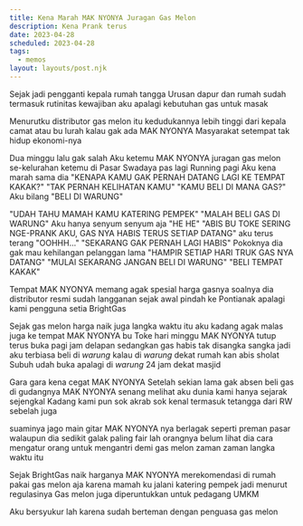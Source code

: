 ```yaml
---
title: Kena Marah MAK NYONYA Juragan Gas Melon
description: Kena Prank terus
date: 2023-04-28
scheduled: 2023-04-28
tags:
  - memos
layout: layouts/post.njk
---
```


Sejak jadi pengganti kepala rumah tangga
Urusan dapur dan rumah
sudah termasuk rutinitas kewajiban aku
apalagi kebutuhan gas untuk masak

Menurutku distributor gas melon itu
kedudukannya lebih tinggi
dari kepala camat atau bu lurah
kalau gak ada MAK NYONYA
Masyarakat setempat tak hidup ekonomi-nya

Dua minggu lalu gak salah
Aku ketemu MAK NYONYA
juragan gas melon se-kelurahan
ketemu di Pasar Swadaya
pas lagi Running pagi
Aku kena marah sama dia
"KENAPA KAMU GAK PERNAH DATANG LAGI KE TEMPAT KAKAK?"
"TAK PERNAH KELIHATAN KAMU"
"KAMU BELI DI MANA GAS?"
Aku bilang "BELI DI WARUNG"

"UDAH TAHU MAMAH KAMU KATERING PEMPEK"
"MALAH BELI GAS DI WARUNG"
Aku hanya senyum senyum aja "HE HE"
"ABIS BU TOKE SERING NGE-PRANK AKU, GAS NYA HABIS TERUS SETIAP DATANG" aku terus terang
"OOHHH..."
"SEKARANG GAK PERNAH LAGI HABIS"
Pokoknya dia gak mau kehilangan pelanggan lama
"HAMPIR SETIAP HARI TRUK GAS NYA DATANG"
"MULAI SEKARANG JANGAN BELI DI WARUNG"
"BELI TEMPAT KAKAK"

Tempat MAK NYONYA memang agak spesial harga gasnya
soalnya dia distributor resmi
sudah langganan sejak awal pindah ke Pontianak
apalagi kami pengguna setia BrightGas

Sejak gas melon harga naik juga langka waktu itu
aku kadang agak malas juga ke tempat MAK NYONYA bu Toke
hari minggu MAK NYONYA tutup
terus buka pagi jam delapan
sedangkan gas habis tak disangka sangka
jadi aku terbiasa beli di *warung*
kalau di *warung* dekat rumah kan abis sholat Subuh udah buka
apalagi di *warung* 24 jam dekat masjid

Gara gara kena cegat MAK NYONYA
Setelah sekian lama gak absen beli gas di gudangnya
MAK NYONYA senang melihat aku
dunia kami hanya sejarak sejengkal
Kadang kami pun sok akrab sok kenal
termasuk tetangga dari RW sebelah juga

suaminya jago main gitar
MAK NYONYA nya berlagak seperti preman pasar
walaupun dia sedikit galak
paling fair lah orangnya
belum lihat dia cara mengatur orang untuk mengantri
demi gas melon zaman zaman langka waktu itu

Sejak BrightGas naik harganya
MAK NYONYA merekomendasi di rumah pakai gas melon aja
karena mamah ku jalani katering pempek
jadi menurut regulasinya
Gas melon juga diperuntukkan untuk pedagang UMKM

Aku bersyukur lah karena sudah berteman
dengan penguasa gas melon